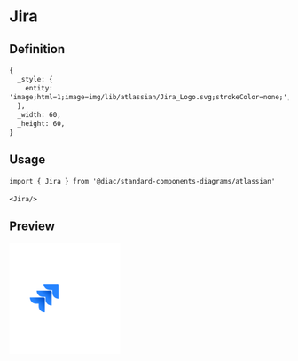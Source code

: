 # Jira

## Definition

```
{
  _style: { 
    entity: 'image;html=1;image=img/lib/atlassian/Jira_Logo.svg;strokeColor=none;',
  },
  _width: 60,
  _height: 60,
}
```

## Usage

```
import { Jira } from '@diac/standard-components-diagrams/atlassian'

<Jira/>
```

## Preview

<img src="./jira.png" width="200"/>
